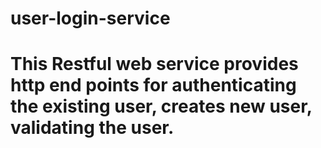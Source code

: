 # user-login-service
# This Restful web service provides http end points for authenticating the existing user, creates new user, validating the user.
